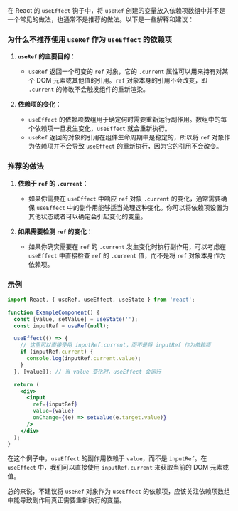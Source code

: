在 React 的 `useEffect` 钩子中，将 `useRef` 创建的变量放入依赖项数组中并不是一个常见的做法，也通常不是推荐的做法。以下是一些解释和建议：

### 为什么不推荐使用 `useRef` 作为 `useEffect` 的依赖项

1. **`useRef` 的主要目的**：
    - `useRef` 返回一个可变的 `ref` 对象，它的 `.current` 属性可以用来持有对某个 DOM 元素或其他值的引用。`ref` 对象本身的引用不会改变，即 `.current` 的修改不会触发组件的重新渲染。

2. **依赖项的变化**：
    - `useEffect` 的依赖项数组用于确定何时需要重新运行副作用。数组中的每个依赖项一旦发生变化，`useEffect` 就会重新执行。
    - `useRef` 返回的对象的引用在组件生命周期中是稳定的，所以将 `ref` 对象作为依赖项并不会导致 `useEffect` 的重新执行，因为它的引用不会改变。

### 推荐的做法

1. **依赖于 `ref` 的 `.current`**：
    - 如果你需要在 `useEffect` 中响应 `ref` 对象 `.current` 的变化，通常需要确保 `useEffect` 中的副作用能够适当处理这种变化。你可以将依赖项设置为其他状态或者可以确定会引起变化的变量。

2. **如果需要检测 `ref` 的变化**：
    - 如果你确实需要在 `ref` 的 `.current` 发生变化时执行副作用，可以考虑在 `useEffect` 中直接检查 `ref` 的 `.current` 值，而不是将 `ref` 对象本身作为依赖项。

### 示例

```jsx
import React, { useRef, useEffect, useState } from 'react';

function ExampleComponent() {
  const [value, setValue] = useState('');
  const inputRef = useRef(null);

  useEffect(() => {
    // 这里可以直接使用 inputRef.current，而不是将 inputRef 作为依赖项
    if (inputRef.current) {
      console.log(inputRef.current.value);
    }
  }, [value]); // 当 value 变化时，useEffect 会运行

  return (
    <div>
      <input
        ref={inputRef}
        value={value}
        onChange={(e) => setValue(e.target.value)}
      />
    </div>
  );
}
```

在这个例子中，`useEffect` 的副作用依赖于 `value`，而不是 `inputRef`。在 `useEffect` 中，我们可以直接使用 `inputRef.current` 来获取当前的 DOM 元素或值。

总的来说，不建议将 `useRef` 对象作为 `useEffect` 的依赖项，应该关注依赖项数组中能导致副作用真正需要重新执行的变量。